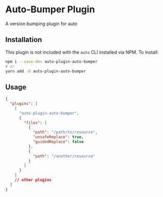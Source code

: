 # Auto-Bumper Plugin

A version bumping plugin for auto

## Installation

This plugin is not included with the `auto` CLI installed via NPM. To install:

```bash
npm i --save-dev auto-plugin-auto-bumper
# or
yarn add -D auto-plugin-auto-bumper
```

## Usage

```json
{
  "plugins": [
    [
      "auto-plugin-auto-bumper",
      {
        "files": [
          {
            "path": "/path/to/resource",
            "unsafeReplace": true,
            "guidedReplace": false
          },
          {
            "path": "/another/resource"
          }
        ]
      }
    ]
    // other plugins
  ]
}
```
